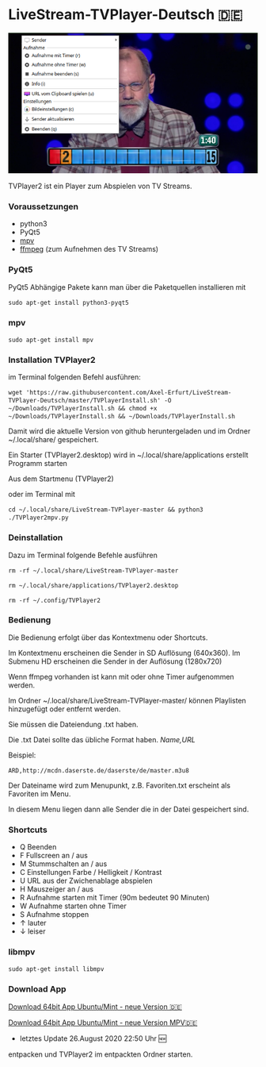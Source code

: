 # LiveStream-TVPlayer-Deutsch :de:


![screenshot](https://github.com/Axel-Erfurt/LiveStream-TVPlayer-Deutsch/blob/master/screenshot.png)

TVPlayer2 ist ein Player zum Abspielen von TV Streams.

### Voraussetzungen

- python3
- PyQt5
- [mpv](https://wiki.ubuntuusers.de/mpv/)
- [ffmpeg](https://wiki.ubuntuusers.de/FFmpeg/) (zum Aufnehmen des TV Streams)

### PyQt5

PyQt5 Abhängige Pakete kann man über die Paketquellen installieren mit

```shell
sudo apt-get install python3-pyqt5
```

### mpv

```shell
sudo apt-get install mpv
```


### Installation TVPlayer2

im Terminal folgenden Befehl ausführen:

```shell
wget 'https://raw.githubusercontent.com/Axel-Erfurt/LiveStream-TVPlayer-Deutsch/master/TVPlayerInstall.sh' -O ~/Downloads/TVPlayerInstall.sh && chmod +x ~/Downloads/TVPlayerInstall.sh && ~/Downloads/TVPlayerInstall.sh
```

Damit wird die aktuelle Version von github heruntergeladen und im Ordner ~/.local/share/ gespeichert.

Ein Starter (TVPlayer2.desktop) wird in ~/.local/share/applications erstellt
Programm starten

Aus dem Startmenu (TVPlayer2)

oder im Terminal mit

```shell
cd ~/.local/share/LiveStream-TVPlayer-master && python3 ./TVPlayer2mpv.py
```

### Deinstallation

Dazu im Terminal folgende Befehle ausführen

```shell
rm -rf ~/.local/share/LiveStream-TVPlayer-master 
```
```shell
rm ~/.local/share/applications/TVPlayer2.desktop
```
```shell
rm -rf ~/.config/TVPlayer2
```

### Bedienung

Die Bedienung erfolgt über das Kontextmenu oder Shortcuts.

Im Kontextmenu erscheinen die Sender in SD Auflösung (640x360). Im Submenu HD erscheinen die Sender in der Auflösung (1280x720)

Wenn ffmpeg vorhanden ist kann mit oder ohne Timer aufgenommen werden.

Im Ordner ~/.local/share/LiveStream-TVPlayer-master/ können Playlisten hinzugefügt oder entfernt werden.

Sie müssen die Dateiendung .txt haben.

Die .txt Datei sollte das übliche Format haben. *Name,URL*

Beispiel:

```
ARD,http://mcdn.daserste.de/daserste/de/master.m3u8
```

Der Dateiname wird zum Menupunkt, z.B. Favoriten.txt erscheint als Favoriten im Menu.

In diesem Menu liegen dann alle Sender die in der Datei gespeichert sind.



### Shortcuts

- Q 	Beenden
- F 	Fullscreen an / aus
- M 	Stummschalten an / aus
- C 	Einstellungen Farbe / Helligkeit / Kontrast
- U 	URL aus der Zwichenablage abspielen
- H 	Mauszeiger an / aus
- R 	Aufnahme starten mit Timer (90m bedeutet 90 Minuten)
- W 	Aufnahme starten ohne Timer
- S 	Aufnahme stoppen
- ↑ 	lauter
- ↓ 	leiser 

### libmpv

```shell
sudo apt-get install libmpv
```


### Download App

[Download 64bit App Ubuntu/Mint - neue Version :de:](https://www.dropbox.com/s/i6bn16d8pyes5a6/TVPlayer2_64_deutsch.tar.gz?dl=1)

[Download 64bit App Ubuntu/Mint - neue Version MPV:de:](https://www.dropbox.com/s/48fm0tfun9c1x96/TVPlayer2_mpv.tar.gz?dl=1)

* letztes Update 26.August 2020 22:50 Uhr :new:

entpacken und TVPlayer2 im entpackten Ordner starten.
